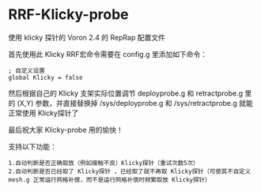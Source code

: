 # RRF-Klicky-probe

使用 klicky 探针的 Voron 2.4 的 RepRap 配置文件

首先使用此 Klicky RRF宏命令需要在 config.g 里添加如下命令：
```
; 自定义设置
global Klicky = false
```

然后根据自己的 Klicky 支架实际位置调节 deployprobe.g 和 retractprobe.g 里的 (X,Y) 参数，并直接替换掉 /sys/deployprobe.g 和 /sys/retractprobe.g 就能正常使用 Klicky探针了

最后祝大家 Klicky-probe 用的愉快！

支持以下功能：
```
1.自动判断是否正确取放（例如接触不良）Klicky探针（重试次数5次）
2.自动判断是否已经取了 Klicky探针 ，已经取了就不再取 Klicky探针（可使其不自定义 mesh.g 正常运行网格补偿，而不是运行网格补偿时频繁取放 Klicky探针）
```
